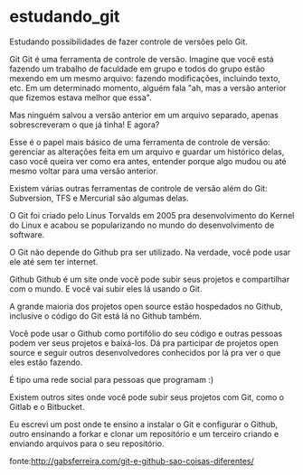 # estudando_git
Estudando possibilidades de fazer controle de versões pelo Git.

Git
Git é uma ferramenta de controle de versão. 
Imagine que você está fazendo um trabalho de faculdade em grupo e todos do grupo estão mexendo em um mesmo arquivo: fazendo modificações, incluindo texto, etc. 
Em um determinado momento, alguém fala "ah, mas a versão anterior que fizemos estava melhor que essa".

Mas ninguém salvou a versão anterior em um arquivo separado, apenas sobrescreveram o que já tinha! E agora?

Esse é o papel mais básico de uma ferramenta de controle de versão: gerenciar as alterações feita em um arquivo e guardar um histórico delas, caso você queira ver como era antes, entender porque algo mudou ou até mesmo voltar para uma versão anterior.

Existem várias outras ferramentas de controle de versão além do Git: Subversion, TFS e Mercurial são algumas delas.

O Git foi criado pelo Linus Torvalds em 2005 pra desenvolvimento do Kernel do Linux e acabou se popularizando no mundo do desenvolvimento de software.

O Git não depende do Github pra ser utilizado. Na verdade, você pode usar ele até sem ter internet.

Github
Github é um site onde você pode subir seus projetos e compartilhar com o mundo. E você vai subir eles lá usando o Git.

A grande maioria dos projetos open source estão hospedados no Github, inclusive o código do Git está lá no Github também.

Você pode usar o Github como portifólio do seu código e outras pessoas podem ver seus projetos e baixá-los. 
Dá pra participar de projetos open source e seguir outros desenvolvedores conhecidos por lá pra ver o que eles estão fazendo.

É tipo uma rede social para pessoas que programam :)

Existem outros sites onde você pode subir seus projetos com Git, como o Gitlab e o Bitbucket.

Eu escrevi um post onde te ensino a instalar o Git e configurar o Github, outro ensinando a forkar e clonar um repositório e um terceiro criando e enviando arquivos para o seu repositório.

fonte:http://gabsferreira.com/git-e-github-sao-coisas-diferentes/
